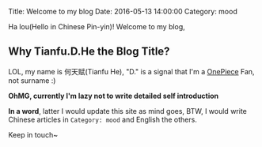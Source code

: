 Title: Welcome to my blog
Date: 2016-05-13 14:00:00
Category: mood

Ha lou(Hello in Chinese Pin-yin)! Welcome to my blog,   

## Why Tianfu.D.He the Blog Title?

LOL, my name is 何天赋(Tianfu He), "D." is a signal that I'm a [OnePiece](https://en.wikipedia.org/wiki/One_Piece) Fan, not surname :)
  
**OhMG, currently I'm lazy not to write detailed self introduction**
  
**In a word**, latter I would update this site as mind goes, BTW, I would write Chinese articles in `Category: mood` and English the others.
  
Keep in touch~